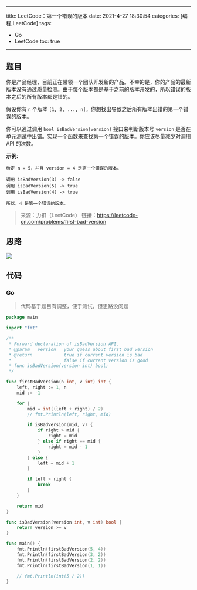----
title: LeetCode：第一个错误的版本
date: 2021-4-27 18:30:54
categories: [编程,LeetCode]
tags: 
- Go
- LeetCode
toc: true
----

## 题目

你是产品经理，目前正在带领一个团队开发新的产品。不幸的是，你的产品的最新版本没有通过质量检测。由于每个版本都是基于之前的版本开发的，所以错误的版本之后的所有版本都是错的。

假设你有 `n` 个版本 `[1, 2, ..., n]`，你想找出导致之后所有版本出错的第一个错误的版本。

你可以通过调用 `bool isBadVersion(version)` 接口来判断版本号 `version` 是否在单元测试中出错。实现一个函数来查找第一个错误的版本。你应该尽量减少对调用 API 的次数。

<!-- more -->

**示例:**

```
给定 n = 5，并且 version = 4 是第一个错误的版本。

调用 isBadVersion(3) -> false
调用 isBadVersion(5) -> true
调用 isBadVersion(4) -> true

所以，4 是第一个错误的版本。 
```

> 来源：力扣（LeetCode）
> 链接：https://leetcode-cn.com/problems/first-bad-version

## 思路

![](https://s.flc.io/2021-04-27-14-54-15.png)

## 代码

### Go

> 代码基于题目有调整，便于测试，但思路没问题

```go
package main

import "fmt"

/**
 * Forward declaration of isBadVersion API.
 * @param   version   your guess about first bad version
 * @return 	 	      true if current version is bad
 *			          false if current version is good
 * func isBadVersion(version int) bool;
 */

func firstBadVersion(n int, v int) int {
	left, right := 1, n
	mid := -1

	for {
		mid = int((left + right) / 2)
		// fmt.Println(left, right, mid)

		if isBadVersion(mid, v) {
			if right > mid {
				right = mid
			} else if right == mid {
				right = mid - 1
			}
		} else {
			left = mid + 1
		}

		if left > right {
			break
		}
	}

	return mid
}

func isBadVersion(version int, v int) bool {
	return version >= v
}

func main() {
	fmt.Println(firstBadVersion(5, 4))
	fmt.Println(firstBadVersion(3, 2))
	fmt.Println(firstBadVersion(2, 2))
	fmt.Println(firstBadVersion(1, 1))

	// fmt.Println(int(5 / 2))
}
```